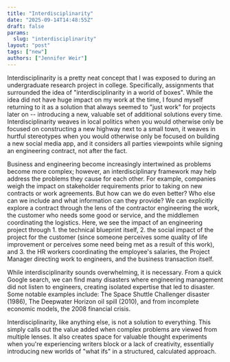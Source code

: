 ```yaml
---
title: "Interdisciplinarity"
date: "2025-09-14T14:48:55Z"
draft: false
params:
  slug: "interdisciplinarity"
layout: "post"
tags: ["new"]
authors: ["Jennifer Weir"]
---
```


Interdisciplinarity is a pretty neat concept that I was exposed to during an undergraduate research project in college. Specifically, assignments that surrounded the idea of "interdisciplinarity in a world of boxes". While the idea did not have huge impact on my work at the time, I found myself returning to it as a solution that always seemed to "just work" for projects later on -- introducing a new, valuable set of additional solutions every time. Interdisciplinarity weaves in local politics when you would otherwise only be focused on constructing a new highway next to a small town, it weaves in hurtful stereotypes when you would otherwise only be focused on building a new social media app, and it considers all parties viewpoints while signing an engineering contract, not after the fact.

Business and engineering become increasingly intertwined as problems become more complex; however, an interdisciplinary framework may help address the problems they cause for each other. For example, companies weigh the impact on stakeholder requirements prior to taking on new contracts or work agreements. But how can we do even better? Who else can we include and what information can they provide? We can explicitly explore a contract through the lens of the contractor engineering the work, the customer who needs some good or service, and the middlemen coordinating the logistics. Here, we see the impact of an engineering project through 1. the technical blueprint itself, 2. the social impact of the project for the customer (since someone perceives some quality of life improvement or perceives some need being met as a result of this work), and 3. the HR workers coordinating the employee's salaries, the Project Manager directing work to engineers, and the business transaction itself.

While interdisciplinarity sounds overwhelming, it is necessary. From a quick Google search, we can find many disasters where engineering management did not listen to engineers, creating isolated expertise that led to disaster. Some notable examples include: The Space Shuttle Challenger disaster (1986), The Deepwater Horizon oil spill (2010), and from incomplete economic models, the 2008 financial crisis.

Interdisciplinarity, like anything else, is not a solution to everything. This simply calls out the value added when complex problems are viewed from multiple lenses. It also creates space for valuable thought experiments when you're experiencing writers block or a lack of creativity, essentially introducing new worlds of "what ifs" in a structured, calculated approach.
